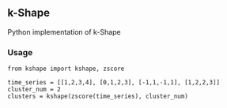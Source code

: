 ## k-Shape

Python implementation of k-Shape

### Usage

```
from kshape import kshape, zscore

time_series = [[1,2,3,4], [0,1,2,3], [-1,1,-1,1], [1,2,2,3]]
cluster_num = 2
clusters = kshape(zscore(time_series), cluster_num)
```
